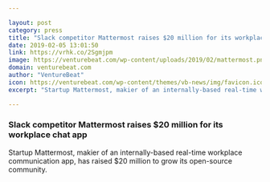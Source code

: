 ```yaml
---

layout: post
category: press
title: "Slack competitor Mattermost raises $20 million for its workplace chat app"
date: 2019-02-05 13:01:50
link: https://vrhk.co/2Sgmjpm
image: https://venturebeat.com/wp-content/uploads/2019/02/mattermost.png?w=1200&strip=all
domain: venturebeat.com
author: "VentureBeat"
icon: https://venturebeat.com/wp-content/themes/vb-news/img/favicon.ico
excerpt: "Startup Mattermost, makier of an internally-based real-time workplace communication app, has raised $20 million to grow its open-source community."

---
```


### Slack competitor Mattermost raises $20 million for its workplace chat app

Startup Mattermost, makier of an internally-based real-time workplace communication app, has raised $20 million to grow its open-source community.
